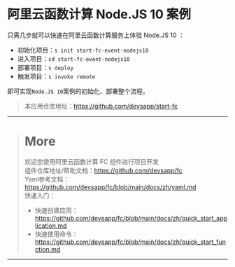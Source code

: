 # 阿里云函数计算 Node.JS 10 案例

只需几步就可以快速在阿里云函数计算服务上体验 Node.JS 10 ：

- 初始化项目：`s init start-fc-event-nodejs10`
- 进入项目：`cd start-fc-event-nodejs10`
- 部署项目：`s deploy`
- 触发项目：`s invoke remote`

即可实现`Node.JS 10`案例的初始化、部署整个流程。

> 本应用仓库地址：https://github.com/devsapp/start-fc

------------------------------------
> # More
> 欢迎您使用阿里云函数计算 FC 组件进行项目开发   
> 组件仓库地址/帮助文档：https://github.com/devsapp/fc   
> Yaml参考文档：https://github.com/devsapp/fc/blob/main/docs/zh/yaml.md   
> 快速入门：
>   - 快速创建应用：https://github.com/devsapp/fc/blob/main/docs/zh/quick_start_application.md
>   - 快速使用命令：https://github.com/devsapp/fc/blob/main/docs/zh/quick_start_function.md
------------------------------------
